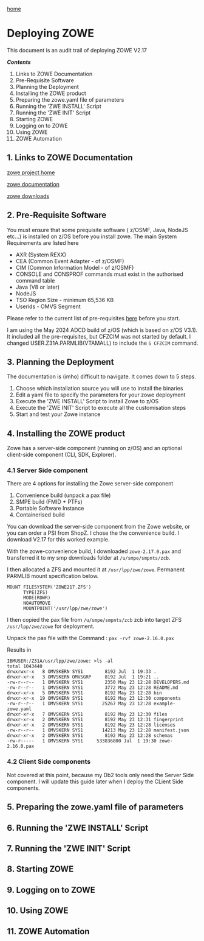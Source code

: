 [home](https://github.com/zeditor01/zowetools)

# Deploying ZOWE 

This document is an audit trail of deploying ZOWE V2.17

 ***Contents***

1. Links to ZOWE Documentation
2. Pre-Requisite Software
3. Planning the Deployment
4. Installing the ZOWE product
5. Preparing the zowe.yaml file of parameters
6. Running the 'ZWE INSTALL' Script
7. Running the 'ZWE INIT' Script
8. Starting ZOWE
9. Logging on to ZOWE
10. Using ZOWE
11. ZOWE Automation


## 1. Links to ZOWE Documentation

[zowe project home](https://www.zowe.org/)

[zowe documentation](https://docs.zowe.org/)

[zowe downloads](https://www.zowe.org/download)

 
## 2. Pre-Requisite Software

You must ensure that some prequisite software ( z/OSMF, Java, NodeJS etc...) is installed on z/OS before you install zowe. The main System Requirements are listed here
* AXR (System REXX)
* CEA (Common Event Adapter - of z/OSMF)
* CIM (Common Information Model - of z/OSMF)
* CONSOLE and CONSPROF commands must exist in the authorised command table
* Java (V8 or later)
* NodeJS
* TSO Region Size - minimum 65,536 KB
* Userids - OMVS Segment

Please refer to the current list of pre-requisites [here](https://docs.zowe.org/stable/user-guide/zosmf-install)  before you start.

I am using the May 2024 ADCD build of z/OS (which is based on z/OS V3.1). It included all the pre-requisites, but CFZCIM was not started by default. I changed USER.Z31A.PARMLIB(VTAMALL) to include the ```S CFZCIM``` command.


## 3. Planning the Deployment

The documentation is (imho) difficult to navigate. It comes down to 5 steps.

1. Choose which installation source you will use to install the binaries
2. Edit a yaml file to specify the parameters for your zowe deployment
3. Execute the 'ZWE INSTALL' Script to install Zowe to z/OS
4. Execute the 'ZWE INIT' Script to execute all the customisation steps
5. Start and test your Zowe instance


## 4. Installing the ZOWE product

Zowe has a server-side component (running on z/OS) and an optional client-side component (CLI, SDK, Explorer).

### 4.1 Server Side component

There are 4 options for installing the Zowe server-side component
1. Convenience build (unpack a pax file)
2. SMPE build (FMID + PTFs)
3. Portable Software Instance
4. Containerised build

You can download the server-side component from the Zowe website, or you can order a PSI from ShopZ. I chose the the convenience build. I download V2.17 for this worked example.


With the zowe-convenience build, I downloaded ```zowe-2.17.0.pax``` and transferred it to my smp downloads folder at ```/u/smpe/smpnts/zcb```.

I then allocated a ZFS and mounted it at ```/usr/lpp/zwe/zowe```. Permanent PARMLIB mount specification below.

```
MOUNT FILESYSTEM('ZOWE217.ZFS')       
      TYPE(ZFS)                       
      MODE(RDWR)                      
      NOAUTOMOVE                      
      MOUNTPOINT('/usr/lpp/zwe/zowe') 
```

I then copied the pax file from ```/u/smpe/smpnts/zcb``` zcb into target ZFS ```/usr/lpp/zwe/zowe``` for deployment.

Unpack the pax file with the Command : ```pax -rvf zowe-2.16.0.pax```

Results in
```
IBMUSER:/Z31A/usr/lpp/zwe/zowe: >ls -al
total 1043440
drwxrwxr-x   8 OMVSKERN SYS1        8192 Jul  1 19:33 .
drwxr-xr-x   3 OMVSKERN OMVSGRP     8192 Jul  1 19:21 ..
-rw-r--r--   1 OMVSKERN SYS1        2350 May 23 12:28 DEVELOPERS.md
-rw-r--r--   1 OMVSKERN SYS1        3772 May 23 12:28 README.md
drwxr-xr-x   5 OMVSKERN SYS1        8192 May 23 12:28 bin
drwxr-xr-x  19 OMVSKERN SYS1        8192 May 23 12:30 components
-rw-r--r--   1 OMVSKERN SYS1       25267 May 23 12:28 example-zowe.yaml
drwxr-xr-x   7 OMVSKERN SYS1        8192 May 23 12:30 files
drwxr-xr-x   2 OMVSKERN SYS1        8192 May 23 12:31 fingerprint
drwxr-xr-x   2 OMVSKERN SYS1        8192 May 23 12:28 licenses
-rw-r--r--   1 OMVSKERN SYS1       14213 May 23 12:28 manifest.json
drwxr-xr-x   2 OMVSKERN SYS1        8192 May 23 12:28 schemas
-rw-r-----   1 OMVSKERN SYS1     533836800 Jul  1 19:30 zowe-2.16.0.pax
```

### 4.2 Client Side components

Not covered at this point, because my Db2 tools only need the Server Side component. I will update this guide later when I deploy the CLient Side components.

## 5. Preparing the zowe.yaml file of parameters


## 6. Running the 'ZWE INSTALL' Script


## 7. Running the 'ZWE INIT' Script


## 8. Starting ZOWE


## 9. Logging on to ZOWE


## 10. Using ZOWE


## 11. ZOWE Automation




